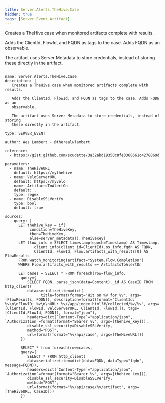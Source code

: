 ```yaml
---
title: Server.Alerts.TheHive.Case
hidden: true
tags: [Server Event Artifact]
---
```


Creates a TheHive case when monitored artifacts complete with results.

Adds the ClientId, FlowId, and FQDN as tags to the case. Adds FQDN as an
observable.

The artifact uses Server Metadata to store credentials, instead of storing
these directly in the artifact.


<pre><code class="language-yaml">
name: Server.Alerts.TheHive.Case
description: |
   Creates a TheHive case when monitored artifacts complete with results.

   Adds the ClientId, FlowId, and FQDN as tags to the case. Adds FQDN as an
   observable.

   The artifact uses Server Metadata to store credentials, instead of storing
   these directly in the artifact.

type: SERVER_EVENT

author: Wes Lambert - @therealwlambert

reference:
  - https://gist.github.com/scudette/3a32abd19350c8fe3368661c4278869d

parameters:
  - name: TheHiveURL
    default: https://mythehive
  - name: VeloServerURL
    default: https://myvelo
  - name: ArtifactsToAlertOn
    default: .
    type: regex
  - name: DisableSSLVerify
    type: bool
    default: true

sources:
  - query: |
      LET thehive_key = if(
           condition=TheHiveKey,
           then=TheHiveKey,
           else=server_metadata().TheHiveKey)
      LET flow_info = SELECT timestamp(epoch=Timestamp) AS Timestamp,
             client_info(client_id=ClientId).os_info.fqdn AS FQDN,
             ClientId, FlowId, Flow.artifacts_with_results[0] AS FlowResults
      FROM watch_monitoring(artifact="System.Flow.Completion")
      WHERE Flow.artifacts_with_results =~ ArtifactsToAlertOn

      LET cases = SELECT * FROM foreach(row=flow_info,
       query={
          SELECT FQDN, parse_json(data=Content)._id AS CaseID FROM http_client(
          data=serialize(item=dict(
                title=format(format="Hit on %v for %v", args=[FlowResults, FQDN]), description=format(format="ClientId: %v\n\nFlowID: %v\n\nURL: %v//app/index.html?#/collected/%v/%v", args=[ClientId, FlowId, VeloServerURL, ClientId, FlowId,]), tags=[ClientId,FlowId, FQDN]), format="json"),
          headers=dict(`Content-Type`="application/json", `Authorization`=format(format="Bearer %v", args=[thehive_key])),
          disable_ssl_security=DisableSSLVerify,
          method="POST",
          url=format(format="%v/api/case", args=[TheHiveURL]))
       })

       SELECT * from foreach(row=cases,
       query={
          SELECT * FROM http_client(
          data=serialize(item=dict(data=FQDN, dataType="fqdn", message=FQDN)),
          headers=dict(`Content-Type`="application/json", `Authorization`=format(format="Bearer %v", args=[thehive_key])),
          disable_ssl_security=DisableSSLVerify,
          method="POST",
          url=format(format="%v/api/case/%v/artifact", args=[TheHiveURL, CaseID]))
       })

</code></pre>

